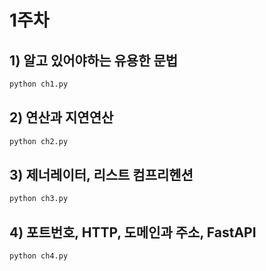 # 1주차

## 1) 알고 있어야하는 유용한 문법

```bash
python ch1.py
```

## 2) 연산과 지연연산

```bash
python ch2.py
```

## 3) 제너레이터, 리스트 컴프리헨션

```bash
python ch3.py
```

## 4) 포트번호, HTTP, 도메인과 주소, FastAPI

```bash
python ch4.py
```